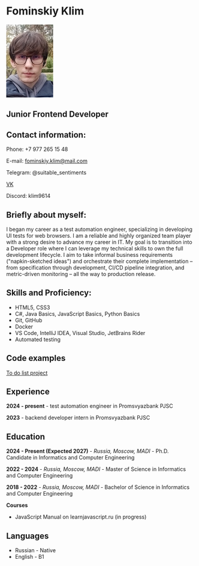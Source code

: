 # Fominskiy Klim
![alt text](./assets/img/IMG_20241129_121324.jpg)
## Junior Frontend Developer
## Contact information:

Phone: +7 977 265 15 48

E-mail: fominskiy.klim@mail.com

Telegram: @suitable_sentiments

[VK](https://vk.com/suitable_sentiments)

Discord: klim9614

## Briefly about myself:
I began my career as a test automation engineer, specializing in developing UI tests for web browsers. I am a reliable and highly organized team player with a strong desire to advance my career in IT. My goal is to transition into a Developer role where I can leverage my technical skills to own the full development lifecycle. I aim to take informal business requirements ("napkin-sketched ideas") and orchestrate their complete implementation – from specification through development, CI/CD pipeline integration, and metric-driven monitoring – all the way to production release.

## Skills and Proficiency:
* HTML5, CSS3
* C#, Java Basics, JavaScript Basics, Python Basics
* Git, GitHub
* Docker
* VS Code, IntelliJ IDEA, Visual Studio, JetBrains Rider
* Automated testing

## Code examples
[To do list project](https://github.com/KlimFominskiy/to-doList)

## Experience
**2024 - present** - test automation engineer in Promsvyazbank PJSC

**2023** - backend developer intern in Promsvyazbank PJSC

## Education
**2024 - Present (Expected 2027)** - _Russia, Moscow, MADI_ - Ph.D. Candidate in Informatics and Computer Engineering

**2022 - 2024** - _Russia, Moscow, MADI_ - Master of Science in Informatics and Computer Engineering

**2018 - 2022** - _Russia, Moscow, MADI_ - Bachelor of Science in Informatics and Computer Engineering

**Courses**
- JavaScript Manual on learnjavascript.ru (in progress)

## Languages
* Russian - Native
* English - B1